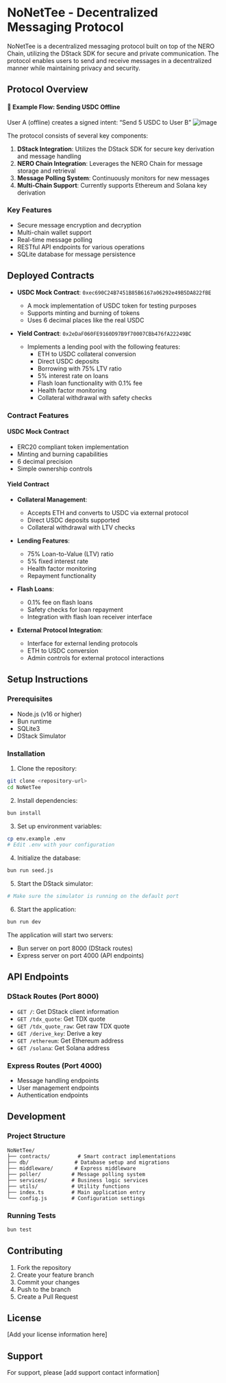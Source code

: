 # NoNetTee - Decentralized Messaging Protocol

NoNetTee is a decentralized messaging protocol built on top of the NERO Chain, utilizing the DStack SDK for secure and private communication. The protocol enables users to send and receive messages in a decentralized manner while maintaining privacy and security.

## Protocol Overview

#### 🧬 Example Flow: Sending USDC Offline
User A (offline) creates a signed intent:
“Send 5 USDC to User B”
![image](https://github.com/user-attachments/assets/4c607b27-dad5-4dab-bcab-c05c9a6608f8)

The protocol consists of several key components:

1. **DStack Integration**: Utilizes the DStack SDK for secure key derivation and message handling
2. **NERO Chain Integration**: Leverages the NERO Chain for message storage and retrieval
3. **Message Polling System**: Continuously monitors for new messages
4. **Multi-Chain Support**: Currently supports Ethereum and Solana key derivation

### Key Features

- Secure message encryption and decryption
- Multi-chain wallet support
- Real-time message polling
- RESTful API endpoints for various operations
- SQLite database for message persistence

## Deployed Contracts

- **USDC Mock Contract**: `0xec690C24B7451B85B6167a06292e49B5DA822fBE`
  - A mock implementation of USDC token for testing purposes
  - Supports minting and burning of tokens
  - Uses 6 decimal places like the real USDC

- **Yield Contract**: `0x2eDaF060FE9160D97B9f70007CBb476fA22249BC`
  - Implements a lending pool with the following features:
    - ETH to USDC collateral conversion
    - Direct USDC deposits
    - Borrowing with 75% LTV ratio
    - 5% interest rate on loans
    - Flash loan functionality with 0.1% fee
    - Health factor monitoring
    - Collateral withdrawal with safety checks

### Contract Features

#### USDC Mock Contract
- ERC20 compliant token implementation
- Minting and burning capabilities
- 6 decimal precision
- Simple ownership controls

#### Yield Contract
- **Collateral Management**:
  - Accepts ETH and converts to USDC via external protocol
  - Direct USDC deposits supported
  - Collateral withdrawal with LTV checks

- **Lending Features**:
  - 75% Loan-to-Value (LTV) ratio
  - 5% fixed interest rate
  - Health factor monitoring
  - Repayment functionality

- **Flash Loans**:
  - 0.1% fee on flash loans
  - Safety checks for loan repayment
  - Integration with flash loan receiver interface

- **External Protocol Integration**:
  - Interface for external lending protocols
  - ETH to USDC conversion
  - Admin controls for external protocol interactions

## Setup Instructions

### Prerequisites

- Node.js (v16 or higher)
- Bun runtime
- SQLite3
- DStack Simulator

### Installation

1. Clone the repository:
```bash
git clone <repository-url>
cd NoNetTee
```

2. Install dependencies:
```bash
bun install
```

3. Set up environment variables:
```bash
cp env.example .env
# Edit .env with your configuration
```

4. Initialize the database:
```bash
bun run seed.js
```

5. Start the DStack simulator:
```bash
# Make sure the simulator is running on the default port
```

6. Start the application:
```bash
bun run dev
```

The application will start two servers:
- Bun server on port 8000 (DStack routes)
- Express server on port 4000 (API endpoints)

## API Endpoints

### DStack Routes (Port 8000)

- `GET /`: Get DStack client information
- `GET /tdx_quote`: Get TDX quote
- `GET /tdx_quote_raw`: Get raw TDX quote
- `GET /derive_key`: Derive a key
- `GET /ethereum`: Get Ethereum address
- `GET /solana`: Get Solana address

### Express Routes (Port 4000)

- Message handling endpoints
- User management endpoints
- Authentication endpoints

## Development

### Project Structure

```
NoNetTee/
├── contracts/         # Smart contract implementations
├── db/               # Database setup and migrations
├── middleware/       # Express middleware
├── poller/          # Message polling system
├── services/        # Business logic services
├── utils/           # Utility functions
├── index.ts         # Main application entry
└── config.js        # Configuration settings
```

### Running Tests

```bash
bun test
```

## Contributing

1. Fork the repository
2. Create your feature branch
3. Commit your changes
4. Push to the branch
5. Create a Pull Request

## License

[Add your license information here]

## Support

For support, please [add support contact information]
